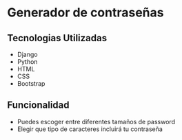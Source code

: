 # Generador de contraseñas

## Tecnologias Utilizadas

- Django 
- Python
- HTML
- CSS
- Bootstrap

## Funcionalidad

- Puedes escoger entre diferentes tamaños de password
- Elegir que tipo de caracteres incluirá tu contraseña
